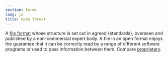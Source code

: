 ```yaml
---
section: terms
lang: ja
title: Open format
---
```


A [file format](/glossary/en/terms/file-format/) whose structure is set out in agreed {standards}, overseen and published by a non-commercial expert body. A file in an open format enjoys the guarantee that it can be correctly read by a range of different software programs or used to pass information between them. Compare [proprietary](/glossary/en/terms/proprietary/).